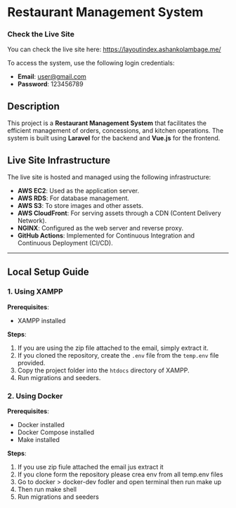 # Restaurant Management System

### Check the Live Site

You can check the live site here: <https://layoutindex.ashankolambage.me/>

To access the system, use the following login credentials:

- **Email**: user@gmail.com
- **Password**: 123456789

## Description

This project is a **Restaurant Management System** that facilitates the efficient management of orders, concessions, and kitchen operations. The system is built using **Laravel** for the backend and **Vue.js** for the frontend. 

## Live Site Infrastructure

The live site is hosted and managed using the following infrastructure:

- **AWS EC2**: Used as the application server.
- **AWS RDS**: For database management.
- **AWS S3**: To store images and other assets.
- **AWS CloudFront**: For serving assets through a CDN (Content Delivery Network).
- **NGINX**: Configured as the web server and reverse proxy.
- **GitHub Actions**: Implemented for Continuous Integration and Continuous Deployment (CI/CD).

---

## Local Setup Guide

### 1. **Using XAMPP**

**Prerequisites**:
- XAMPP installed

**Steps**:
1. If you are using the zip file attached to the email, simply extract it.
2. If you cloned the repository, create the `.env` file from the `temp.env` file provided.
3. Copy the project folder into the `htdocs` directory of XAMPP.
4. Run migrations and seeders.

### 2. **Using Docker**

**Prerequisites**:
- Docker installed
- Docker Compose installed
- Make installed

**Steps**:

1. If you use zip fiule attached the email jus extract it
2. If you clone form the repository please crea env from all temp.env files
3. Go to docker > docker-dev fodler and open terminal then run make up
4. Then run make shell
5. Run migrations and seeders
